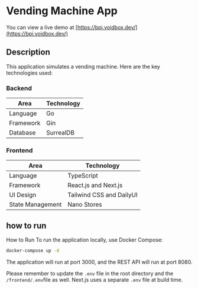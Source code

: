 # Vending Machine App

You can view a live demo at [https://bpi.voidbox.dev/](https://bpi.voidbox.dev/)

## Description

This application simulates a vending machine. Here are the key technologies
used:

### Backend

| Area      | Technology |
| --------- | ---------- |
| Language  | Go         |
| Framework | Gin        |
| Database  | SurrealDB  |

### Frontend

| Area             | Technology               |
| ---------------- | ------------------------ |
| Language         | TypeScript               |
| Framework        | React.js and Next.js     |
| UI Design        | Tailwind CSS and DailyUI |
| State Management | Nano Stores              |

## how to run

How to Run To run the application locally, use Docker Compose:

```bash
docker-compose up -d
```

The application will run at port 3000, and the REST API will run at port 8080.

Please remember to update the `.env` file in the root directory and the
`/frontend/.env`file as well. Next.js uses a separate `.env` file at build time.
